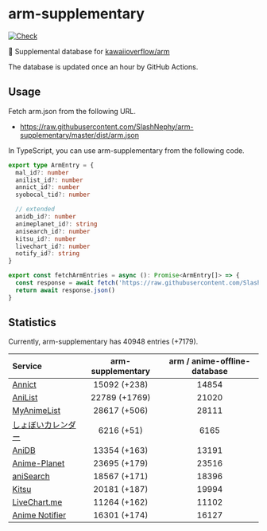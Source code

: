 # arm-supplementary

[![Check](https://github.com/SlashNephy/arm-supplementary/actions/workflows/check-node.yml/badge.svg)](https://github.com/SlashNephy/arm-supplementary/actions/workflows/check-node.yml)

💊 Supplemental database for [kawaiioverflow/arm](https://github.com/kawaiioverflow/arm)

The database is updated once an hour by GitHub Actions.

## Usage

Fetch arm.json from the following URL.

- https://raw.githubusercontent.com/SlashNephy/arm-supplementary/master/dist/arm.json

In TypeScript, you can use arm-supplementary from the following code.

```TypeScript
export type ArmEntry = {
  mal_id?: number
  anilist_id?: number
  annict_id?: number
  syobocal_tid?: number

  // extended
  anidb_id?: number
  animeplanet_id?: string
  anisearch_id?: number
  kitsu_id?: number
  livechart_id?: number
  notify_id?: string
}

export const fetchArmEntries = async (): Promise<ArmEntry[]> => {
  const response = await fetch('https://raw.githubusercontent.com/SlashNephy/arm-supplementary/master/dist/arm.json')
  return await response.json()
}
```

## Statistics

Currently, arm-supplementary has 40948 entries (+7179).

| Service                                     | arm-supplementary | arm / anime-offline-database |
| :------------------------------------------ | :---------------: | :--------------------------: |
| [Annict](https://annict.com)                |   15092 (+238)    |            14854             |
| [AniList](https://anilist.co)               |   22789 (+1769)   |            21020             |
| [MyAnimeList](https://myanimelist.net)      |   28617 (+506)    |            28111             |
| [しょぼいカレンダー](https://cal.syoboi.jp) |    6216 (+51)     |             6165             |
| [AniDB](https://anidb.net)                  |   13354 (+163)    |            13191             |
| [Anime-Planet](https://anime-planet.com)    |   23695 (+179)    |            23516             |
| [aniSearch](https://anisearch.com)          |   18567 (+171)    |            18396             |
| [Kitsu](https://kitsu.io)                   |   20181 (+187)    |            19994             |
| [LiveChart.me](https://livechart.me)        |   11264 (+162)    |            11102             |
| [Anime Notifier](https://notify.moe)        |   16301 (+174)    |            16127             |
